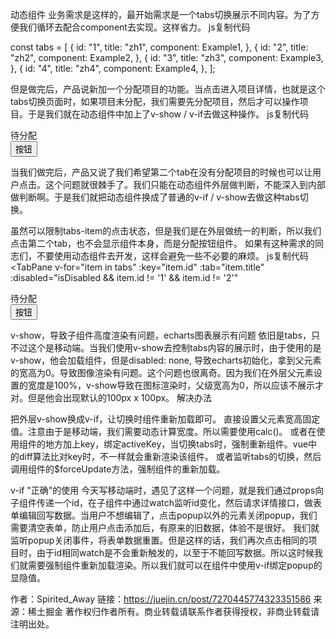 动态组件
业务需求是这样的，最开始需求是一个tabs切换展示不同内容。为了方便我们循环去配合component去实现。这样省力。
js复制代码<component :is="item.component" :key="item.id"></component>

const tabs = [
  {
    id: "1",
    title: "zh1",
    component: Example1,
  },
  {
    id: "2",
    title: "zh2",
    component: Example2,
  },
  {
    id: "3",
    title: "zh3",
    component: Example3,
  },
  {
    id: "4",
    title: "zh4",
    component: Example4,
  },
];


但是做完后，产品说新加一个分配项目的功能。当点击进入项目详情，也就是这个tabs切换页面时，如果项目未分配，我们需要先分配项目，然后才可以操作项目。于是我们就在动态组件中加上了v-show / v-if去做这种操作。
js复制代码<component :is="item.component" :key="item.id" v-show="!isDisabled"></component>
<div v-show="isDisabled">
    待分配 
    <br>
    <button @click="handlebtn">按钮</button>
</div>



当我们做完后，产品又说了我们希望第二个tab在没有分配项目的时候也可以让用户点击。这个问题就很棘手了。我们只能在动态组件外层做判断，不能深入到内部做判断啊。于是我们就把动态组件换成了普通的v-if / v-show去做这种tabs切换。

虽然可以限制tabs-item的点击状态，但是我们是在外层做统一的判断，所以我们点击第二个tab，也不会显示组件本身，而是分配按钮组件。
如果有这种需求的同志们，不要使用动态组件去开发，这样会避免一些不必要的麻烦。
js复制代码<TabPane
  v-for="item in tabs"
  :key="item.id"
  :tab="item.title"
  :disabled="isDisabled && item.id != '1' && item.id != '2'"
>
  <component :is="item.component" :key="item.id" v-show="!isDisabled" ></component>

  <div v-show="isDisabled">
    待分配 
    <br>
    <button @click="handlebtn">按钮</button>
  </div>
</TabPane>

v-show，导致子组件高度渲染有问题，echarts图表展示有问题
依旧是tabs，只不过这个是移动端。当我们使用v-show去控制tabs内容的展示时，由于使用的是v-show，他会加载组件，但是disabled: none, 导致echarts初始化，拿到父元素的宽高为0。导致图像渲染有问题。这个问题也很离奇。因为我们在外层父元素设置的宽度是100%，v-show导致在图标渲染时，父级宽高为0，所以应该不展示才对。但是他会出现默认的100px x 100px。
解决办法

把外层v-show换成v-if，让切换时组件重新加载即可。
直接设置父元素宽高固定值。注意由于是移动端，我们需要动态计算宽度。所以需要使用calc()。
或者在使用组件的地方加上key，绑定activeKey，当切换tabs时，强制重新组件。vue中的diff算法比对key时，不一样就会重新渲染该组件。
或者监听tabs的切换，然后调用组件的$forceUpdate方法，强制组件的重新加载。


v-if "正确"的使用
今天写移动端时，遇见了这样一个问题，就是我们通过props向子组件传递一个id，在子组件中通过watch监听id变化，然后请求详情接口，做表单编辑回写数据。当用户不想编辑了，点击popup以外的元素关闭popup，我们需要清空表单，防止用户点击添加后，有原来的旧数据，体验不是很好。
我们就监听popup关闭事件，将表单数据重置。但是这样的话，我们再次点击相同的项目时，由于id相同watch是不会重新触发的，以至于不能回写数据。所以这时候我们就需要强制组件重新加载渲染。所以我们就可以在组件中使用v-if绑定popup的显隐值。

作者：Spirited_Away
链接：https://juejin.cn/post/7270445774323351586
来源：稀土掘金
著作权归作者所有。商业转载请联系作者获得授权，非商业转载请注明出处。
